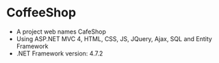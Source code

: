 # CoffeeShop
* A project web names CafeShop<br/>
* Using ASP.NET MVC 4, HTML, CSS, JS, JQuery, Ajax, SQL and Entity Framework
* .NET Framework version: 4.7.2
